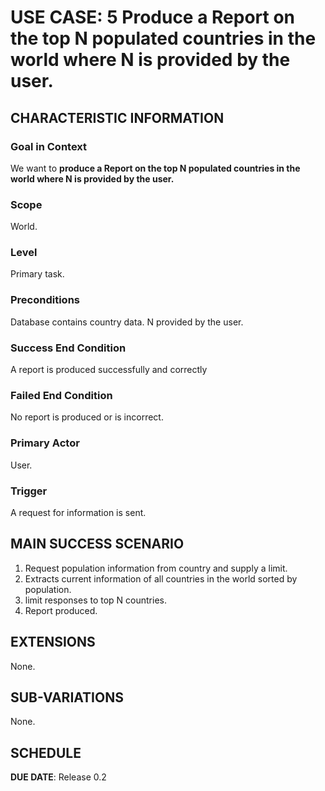 # USE CASE: 5 Produce a Report on the top N populated countries in the world where N is provided by the user.

## CHARACTERISTIC INFORMATION

### Goal in Context

We want to **produce a Report on the top N populated countries in the world where N is provided by the user.**

### Scope

World.

### Level

Primary task.

### Preconditions

Database contains country data.
N provided by the user.

### Success End Condition

A report is produced successfully and correctly

### Failed End Condition

No report is produced or is incorrect.

### Primary Actor

User.

### Trigger

A request for information is sent.

## MAIN SUCCESS SCENARIO

1. Request population information from country and supply a limit.
2. Extracts current information of all countries in the world sorted by population.
3. limit responses to top N countries.
4. Report produced.

## EXTENSIONS

None.

## SUB-VARIATIONS

None.

## SCHEDULE

**DUE DATE**: Release 0.2
